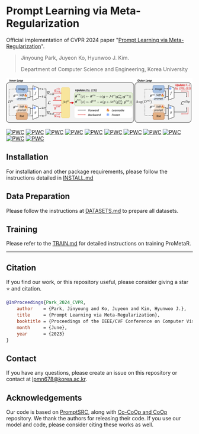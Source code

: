 # Prompt Learning via Meta-Regularization


Official implementation of CVPR 2024 paper "[Prompt Learning via Meta-Regularization](https://arxiv.org/pdf/2404.00851)".
> Jinyoung Park, Juyeon Ko, Hyunwoo J. Kim. 
>
> Department of Computer Science and Engineering, Korea University

![main figure](docs/prometar.png)
	
[![PWC](https://img.shields.io/endpoint.svg?url=https://paperswithcode.com/badge/prompt-learning-via-meta-regularization/prompt-engineering-on-stanford-cars-1)](https://paperswithcode.com/sota/prompt-engineering-on-stanford-cars-1?p=prompt-learning-via-meta-regularization)
[![PWC](https://img.shields.io/endpoint.svg?url=https://paperswithcode.com/badge/prompt-learning-via-meta-regularization/prompt-engineering-on-ucf101)](https://paperswithcode.com/sota/prompt-engineering-on-ucf101?p=prompt-learning-via-meta-regularization)
[![PWC](https://img.shields.io/endpoint.svg?url=https://paperswithcode.com/badge/prompt-learning-via-meta-regularization/prompt-engineering-on-dtd)](https://paperswithcode.com/sota/prompt-engineering-on-dtd?p=prompt-learning-via-meta-regularization)
[![PWC](https://img.shields.io/endpoint.svg?url=https://paperswithcode.com/badge/prompt-learning-via-meta-regularization/prompt-engineering-on-eurosat)](https://paperswithcode.com/sota/prompt-engineering-on-eurosat?p=prompt-learning-via-meta-regularization)
[![PWC](https://img.shields.io/endpoint.svg?url=https://paperswithcode.com/badge/prompt-learning-via-meta-regularization/prompt-engineering-on-fgvc-aircraft)](https://paperswithcode.com/sota/prompt-engineering-on-fgvc-aircraft?p=prompt-learning-via-meta-regularization)
[![PWC](https://img.shields.io/endpoint.svg?url=https://paperswithcode.com/badge/prompt-learning-via-meta-regularization/prompt-engineering-on-oxford-102-flower)](https://paperswithcode.com/sota/prompt-engineering-on-oxford-102-flower?p=prompt-learning-via-meta-regularization)
[![PWC](https://img.shields.io/endpoint.svg?url=https://paperswithcode.com/badge/prompt-learning-via-meta-regularization/prompt-engineering-on-food-101)](https://paperswithcode.com/sota/prompt-engineering-on-food-101?p=prompt-learning-via-meta-regularization)
[![PWC](https://img.shields.io/endpoint.svg?url=https://paperswithcode.com/badge/prompt-learning-via-meta-regularization/prompt-engineering-on-sun397)](https://paperswithcode.com/sota/prompt-engineering-on-sun397?p=prompt-learning-via-meta-regularization)
[![PWC](https://img.shields.io/endpoint.svg?url=https://paperswithcode.com/badge/prompt-learning-via-meta-regularization/prompt-engineering-on-caltech-101)](https://paperswithcode.com/sota/prompt-engineering-on-caltech-101?p=prompt-learning-via-meta-regularization)
[![PWC](https://img.shields.io/endpoint.svg?url=https://paperswithcode.com/badge/prompt-learning-via-meta-regularization/prompt-engineering-on-imagenet)](https://paperswithcode.com/sota/prompt-engineering-on-imagenet?p=prompt-learning-via-meta-regularization)
[![PWC](https://img.shields.io/endpoint.svg?url=https://paperswithcode.com/badge/prompt-learning-via-meta-regularization/prompt-engineering-on-oxford-iiit-pet-dataset)](https://paperswithcode.com/sota/prompt-engineering-on-oxford-iiit-pet-dataset?p=prompt-learning-via-meta-regularization)

## Installation
For installation and other package requirements, please follow the instructions detailed in [INSTALL.md](docs/INSTALL.md)

## Data Preparation
Please follow the instructions at [DATASETS.md](docs/DATASETS.md) to prepare all datasets.

## Training 
Please refer to the [TRAIN.md](docs/TRAIN.md) for detailed instructions on training ProMetaR.

<hr />

## Citation
If you find our work, or this repository useful, please consider giving a star :star: and citation.
```bibtex
@InProceedings{Park_2024_CVPR,
    author    = {Park, Jinyoung and Ko, Juyeon and Kim, Hyunwoo J.},
    title     = {Prompt Learning via Meta-Regularization},
    booktitle = {Proceedings of the IEEE/CVF Conference on Computer Vision and Pattern Recognition (CVPR)},
    month     = {June},
    year      = {2023}
}
```

## Contact
If you have any questions, please create an issue on this repository or contact at lpmn678@korea.ac.kr.


## Acknowledgements

Our code is based on [PromptSRC](https://github.com/muzairkhattak/PromptSRC), along with [Co-CoOp and CoOp](https://github.com/KaiyangZhou/CoOp) repository. We thank the authors for releasing their code. If you use our model and code, please consider citing these works as well.



